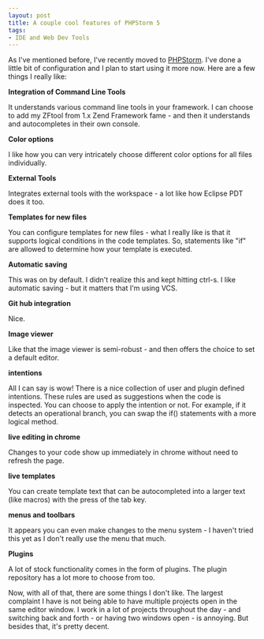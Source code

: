 ```yaml
---
layout: post
title: A couple cool features of PHPStorm 5
tags:
- IDE and Web Dev Tools
---
```


As I've mentioned before, I've recently moved to [PHPStorm](http://www.jetbrains.com/phpstorm/).  I've done a little bit of configuration and I plan to start using it more now.  Here are a few things I really like:

**Integration of Command Line Tools**

It understands various command line tools in your framework.  I can choose to add my ZFtool from 1.x Zend Framework fame - and then it understands and autocompletes in their own console.

**Color options**

I like how you can very intricately choose different color options for all files individually.  

**External Tools**

Integrates external tools with the workspace - a lot like how Eclipse PDT does it too.

**Templates for new files**

You can configure templates for new files - what I really like is that it supports logical conditions in the code templates.  So, statements like "if" are allowed to determine how your template is executed.

**Automatic saving**

This was on by default.  I didn't realize this and kept hitting ctrl-s.  I like automatic saving - but it matters that I'm using VCS.

**Git hub integration**

Nice.

**Image viewer**

Like that the image viewer is semi-robust - and then offers the choice to set a default editor.

**intentions**

All I can say is wow!  There is a nice collection of user and plugin defined intentions.  These rules are used as suggestions when the code is inspected.  You can choose to apply the intention or not.  For example, if it detects an operational branch, you can swap the if() statements with a more logical method.

**live editing in chrome**

Changes to your code show up immediately in chrome without need to refresh the page.

**live templates**

You can create template text that can be autocompleted into a larger text (like macros) with the press of the tab key.

**menus and toolbars**

It appears you can even make changes to the menu system - I haven't tried this yet as I don't really use the menu that much.

**Plugins**

A lot of stock functionality comes in the form of plugins.  The plugin repository has a lot more to choose from too.

Now, with all of that, there are some things I don't like.  The largest complaint I have is not being able to have multiple projects open in the same editor window.  I work in a lot of projects throughout the day - and switching back and forth - or having two windows open - is annoying.  But besides that, it's pretty decent.
